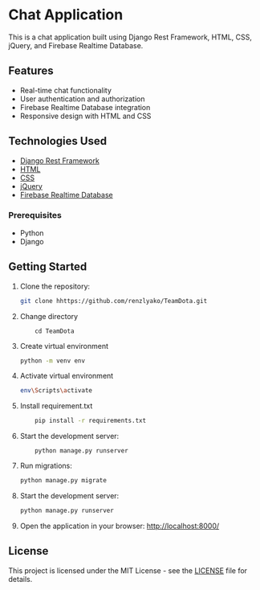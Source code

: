 # Chat Application

This is a chat application built using Django Rest Framework, HTML, CSS, jQuery, and Firebase Realtime Database.

## Features

- Real-time chat functionality
- User authentication and authorization
- Firebase Realtime Database integration
- Responsive design with HTML and CSS

## Technologies Used

- [Django Rest Framework](https://www.django-rest-framework.org/)
- [HTML](https://developer.mozilla.org/en-US/docs/Web/HTML)
- [CSS](https://developer.mozilla.org/en-US/docs/Web/CSS)
- [jQuery](https://jquery.com/)
- [Firebase Realtime Database](https://firebase.google.com/docs/database)

### Prerequisites

- Python
- Django

## Getting Started

1. Clone the repository:

    ```bash
    git clone hhttps://github.com/renzlyako/TeamDota.git

2. Change directory

    ```
        cd TeamDota
    ```

3. Create virtual environment

    ```bash
    python -m venv env
    ```

4. Activate virtual environment

    ```bash
    env\Scripts\activate
    ```

5. Install requirement.txt

    ```bash
        pip install -r requirements.txt
    ```

6. Start the development server:

    ```cd backend
        python manage.py runserver
    ```

4. Run migrations:

    ```bash
    python manage.py migrate
    ```

5. Start the development server:

    ```bash
    python manage.py runserver
    ```

6. Open the application in your browser: [http://localhost:8000/](http://localhost:8000/)


## License

This project is licensed under the MIT License - see the [LICENSE](LICENSE) file for details.